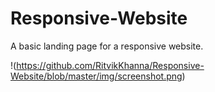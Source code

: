 # Responsive-Website
A basic landing page for a responsive website.


!(https://github.com/RitvikKhanna/Responsive-Website/blob/master/img/screenshot.png)

